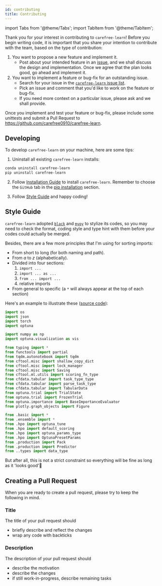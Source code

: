 ```yaml
---
id: contributing
title: Contributing
---
```


import Tabs from '@theme/Tabs';
import TabItem from '@theme/TabItem';

Thank you for your interest in contributing to `carefree-learn`! Before you begin writing code, it is important that you share your intention to contribute with the team, based on the type of contribution:

1. You want to propose a new feature and implement it.
    - Post about your intended feature in an [issue](https://github.com/carefree0910/carefree-learn/issues), and we shall discuss the design and implementation. Once we agree that the plan looks good, go ahead and implement it.
2. You want to implement a feature or bug-fix for an outstanding issue.
    - Search for your issue in the [`carefree-learn` issue list](https://github.com/carefree0910/carefree-learn/issues).
    - Pick an issue and comment that you'd like to work on the feature or bug-fix.
    - If you need more context on a particular issue, please ask and we shall provide.

Once you implement and test your feature or bug-fix, please include some unittests and submit a Pull Request to https://github.com/carefree0910/carefree-learn.


## Developing

To develop `carefree-learn` on your machine, here are some tips:

1. Uninstall all existing `carefree-learn` installs:
```bash
conda uninstall carefree-learn
pip uninstall carefree-learn
```

2. Follow [Installation Guide](/docs/getting-started/installation) to install `carefree-learn`. Remember to choose the `GitHub` tab in the [pip installation](/docs/getting-started/installation#pip-installation) section.

3. Follow [Style Guide](#style-guide) and happy coding!


## Style Guide

`carefree-learn` adopted [`black`](https://github.com/psf/black) and [`mypy`](https://github.com/python/mypy) to stylize its codes, so you may need to check the format, coding style and type hint with them before your codes could actually be merged.

Besides, there are a few more principles that I'm using for sorting imports:
+ From short to long (for both naming and path).
+ From *a* to *z* (alphabetically).
+ Divided into four sections:
  1. `import ...`
  2. `import ... as ...`
  3. `from ... import ...`
  4. relative imports
+ From general to specific (a `*` will always appear at the top of each section)

Here's an example to illustrate these ([source code](https://github.com/carefree0910/carefree-learn/blob/dev/cflearn/api/auto.py)):

```python
import os
import json
import torch
import optuna

import numpy as np
import optuna.visualization as vis

from typing import *
from functools import partial
from tqdm.autonotebook import tqdm
from cftool.misc import shallow_copy_dict
from cftool.misc import lock_manager
from cftool.misc import Saving
from cftool.ml.utils import scoring_fn_type
from cfdata.tabular import task_type_type
from cfdata.tabular import parse_task_type
from cfdata.tabular import TabularData
from optuna.trial import TrialState
from optuna.trial import FrozenTrial
from optuna.importance import BaseImportanceEvaluator
from plotly.graph_objects import Figure

from .basic import *
from .ensemble import *
from .hpo import optuna_tune
from .hpo import default_scoring
from .hpo import optuna_params_type
from .hpo import OptunaPresetParams
from .production import Pack
from .production import Predictor
from ..types import data_type
```

But after all, this is not a strict constraint so everything will be fine as long as it 'looks good'🤣


## Creating a Pull Request

When you are ready to create a pull request, please try to keep the following in mind.

### Title

The title of your pull request should

+ briefly describe and reflect the changes
+ wrap any code with backticks

### Description

The description of your pull request should

- describe the motivation
- describe the changes
- if still work-in-progress, describe remaining tasks
